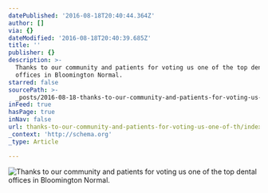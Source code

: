 ```yaml
---
datePublished: '2016-08-18T20:40:44.364Z'
author: []
via: {}
dateModified: '2016-08-18T20:40:39.685Z'
title: ''
publisher: {}
description: >-
  Thanks to our community and patients for voting us one of the top dental
  offices in Bloomington Normal.
starred: false
sourcePath: >-
  _posts/2016-08-18-thanks-to-our-community-and-patients-for-voting-us-one-of-th.md
inFeed: true
hasPage: true
inNav: false
url: thanks-to-our-community-and-patients-for-voting-us-one-of-th/index.html
_context: 'http://schema.org'
_type: Article

---
```

![Thanks to our community and patients for voting us one of the top dental offices in Bloomington Normal.](https://imgflo.herokuapp.com/graph/vahj1ThiexotieMo/54a99c211dc6446db300639264d99b9e/croprotate.jpg?cropheight=2448&cropwidth=3264&degrees=-180&input=https%3A%2F%2Fthe-grid-user-content.s3-us-west-2.amazonaws.com%2F845d387d-6cd9-4dd6-ac0c-d74de3875ad6.jpg&x=0&y=0)